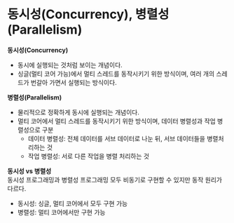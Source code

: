 # 동시성(Concurrency), 병렬성(Parallelism)

**동시성(Concurrency)**

- 동시에 실행되는 것처럼 보이는 개념이다.
- 싱글(멀티 코어 가능)에서 멀티 스레드를 동작시키기 위한 방식이며, 여러 개의 스레드가 번갈아 가면서 실행되는 방식이다.

**병렬성(Parallelism)**

- 물리적으로 정확하게 동시에 실행되는 개념이다.
- 멀티 코어에서 멀티 스레드를 동작시키기 위한 방식이며, 데이터 병렬성과 작업 병렬성으로 구분
  - 데이터 병렬성: 전체 데이터를 서브 데이터로 나눈 뒤, 서브 데이터들을 병렬처리하는 것
  - 작업 병렬성: 서로 다른 작업을 병렬 처리하는 것

**동시성 vs 병렬성**  
동시성 프로그래밍과 병렬성 프로그래밍 모두 비동기로 구현할 수 있지만 동작 원리가 다르다.

- 동시성: 싱글, 멀티 코어에서 모두 구현 가능
- 병렬성: 멀티 코어에서만 구현 가능
